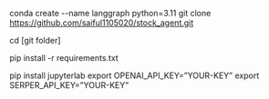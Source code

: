 conda create --name langgraph python=3.11
git clone https://github.com/saiful1105020/stock_agent.git

cd [git folder]

pip install -r requirements.txt

pip install jupyterlab
export OPENAI_API_KEY=”YOUR-KEY”
export SERPER_API_KEY=”YOUR-KEY”
